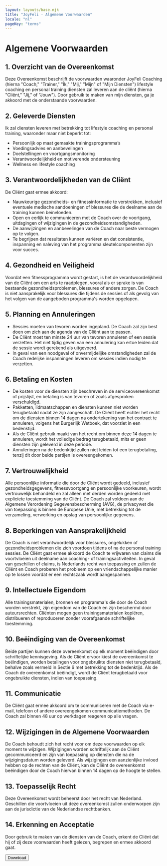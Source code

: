 ```yaml
---
layout: layouts/base.njk
title: "JoyFeli - Algemene Voorwaarden"
locale: "nl"
pageKey: "terms"
---
```


<div class="container mt-custom my-5">
    <h1 class="text-center mb-4">Algemene Voorwaarden</h1>
    <section class="mb-4">
        <h2>1. Overzicht van de Overeenkomst</h2>
        <p>Deze Overeenkomst beschrijft de voorwaarden waaronder JoyFeli Coaching (hierna "Coach," "Trainer," "Ik," "Mij," "Mijn" of "Mijn Diensten") lifestyle coaching en personal training diensten zal leveren aan de cliënt (hierna "Cliënt," "Jij," of "Jouw"). Door gebruik te maken van mijn diensten, ga je akkoord met de onderstaande voorwaarden.</p>
    </section>
    <section class="mb-4">
        <h2>2. Geleverde Diensten</h2>
        <p>Ik zal diensten leveren met betrekking tot lifestyle coaching en personal training, waaronder maar niet beperkt tot:</p>
        <ul>
            <li>Persoonlijk op maat gemaakte trainingsprogramma’s</li>
            <li>Voedingsadvies en aanbevelingen</li>
            <li>Doelstellingen en voortgangsmonitoring</li>
            <li>Verantwoordelijkheid en motiverende ondersteuning</li>
            <li>Wellness en lifestyle coaching</li>
        </ul>
    </section>
    <section class="mb-4">
        <h2>3. Verantwoordelijkheden van de Cliënt</h2>
        <p>De Cliënt gaat ermee akkoord:</p>
        <ul>
            <li>Nauwkeurige gezondheids- en fitnessinformatie te verstrekken, inclusief eventuele medische aandoeningen of blessures die de deelname aan de training kunnen beïnvloeden.</li>
            <li>Open en eerlijk te communiceren met de Coach over de voortgang, uitdagingen of wijzigingen in de gezondheidsomstandigheden.</li>
            <li>De aanwijzingen en aanbevelingen van de Coach naar beste vermogen op te volgen.</li>
            <li>Te begrijpen dat resultaten kunnen variëren en dat consistentie, inspanning en naleving van het programma sleutelcomponenten zijn voor succes.</li>
        </ul>
    </section>
    <section class="mb-4">
        <h2>4. Gezondheid en Veiligheid</h2>
        <p>Voordat een fitnessprogramma wordt gestart, is het de verantwoordelijkheid van de Cliënt om een arts te raadplegen, vooral als er sprake is van bestaande gezondheidsproblemen, blessures of andere zorgen. De Coach is niet aansprakelijk voor blessures die tijdens de sessies of als gevolg van het volgen van de aangeboden programma's worden opgelopen.</p>
    </section>
    <section class="mb-4">
        <h2>5. Planning en Annuleringen</h2>
        <ul>
            <li>Sessies moeten van tevoren worden ingepland. De Coach zal zijn best doen om zich aan de agenda van de Cliënt aan te passen.</li>
            <li>De Cliënt moet ten minste 24 uur van tevoren annuleren of een sessie verzetten. Het niet tijdig geven van een annulering kan ertoe leiden dat de sessie wordt gerekend als uitgevoerd.</li>
            <li>In geval van een noodgeval of onvermijdelijke omstandigheden zal de Coach redelijke inspanningen leveren om sessies indien nodig te verzetten.</li>
        </ul>
    </section>
    <section class="mb-4">
        <h2>6. Betaling en Kosten</h2>
        <ul>
            <li>De kosten voor de diensten zijn beschreven in de serviceovereenkomst of prijslijst, en betaling is van tevoren of zoals afgesproken verschuldigd.</li>
            <li>Pakketten, lidmaatschappen en diensten kunnen niet worden terugbetaald nadat ze zijn aangeschaft. De Cliënt heeft echter het recht om de diensten binnen 14 dagen na ondertekening van het contract te annuleren, volgens het Burgerlijk Wetboek, dat voorziet in een bedenktijd.</li>
            <li>Als de Cliënt gebruik maakt van het recht om binnen deze 14 dagen te annuleren, wordt het volledige bedrag terugbetaald, mits er geen diensten zijn geleverd in deze periode.</li>
            <li>Annuleringen na de bedenktijd zullen niet leiden tot een terugbetaling, tenzij dit door beide partijen is overeengekomen.</li>
        </ul>
    </section>
    <section class="mb-4">
        <h2>7. Vertrouwelijkheid</h2>
        <p>Alle persoonlijke informatie die door de Cliënt wordt gedeeld, inclusief gezondheidsgegevens, fitnessvoortgang en persoonlijke voorkeuren, wordt vertrouwelijk behandeld en zal alleen met derden worden gedeeld met expliciete toestemming van de Cliënt. De Coach zal voldoen aan de Algemene Verordening Gegevensbescherming (AVG), de privacywet die van toepassing is binnen de Europese Unie, met betrekking tot de verzameling, verwerking en opslag van persoonlijke gegevens.</p>
    </section>
    <section class="mb-4">
        <h2>8. Beperkingen van Aansprakelijkheid</h2>
        <p>De Coach is niet verantwoordelijk voor blessures, ongelukken of gezondheidsproblemen die zich voordoen tijdens of na de personal training sessies. De Cliënt gaat ermee akkoord de Coach te vrijwaren van claims die voortvloeien uit deelname aan coaching- of trainingsactiviteiten. In geval van geschillen of claims, is Nederlands recht van toepassing en zullen de Cliënt en Coach proberen het probleem op een vriendschappelijke manier op te lossen voordat er een rechtszaak wordt aangespannen.</p>
    </section>
    <section class="mb-4">
        <h2>9. Intellectuele Eigendom</h2>
        <p>Alle trainingsmaterialen, bronnen en programma's die door de Coach worden verstrekt, zijn eigendom van de Coach en zijn beschermd door auteursrechten. Cliënten mogen geen trainingsmaterialen kopiëren, distribueren of reproduceren zonder voorafgaande schriftelijke toestemming.</p>
    </section>
    <section class="mb-4">
        <h2>10. Beëindiging van de Overeenkomst</h2>
        <p>Beide partijen kunnen deze overeenkomst op elk moment beëindigen door schriftelijke kennisgeving. Als de Cliënt ervoor kiest de overeenkomst te beëindigen, worden betalingen voor ongebruikte diensten niet terugbetaald, behalve zoals vermeld in Sectie 6 met betrekking tot de bedenktijd. Als de Coach de overeenkomst beëindigt, wordt de Cliënt terugbetaald voor ongebruikte diensten, indien van toepassing.</p>
    </section>
    <section class="mb-4">
        <h2>11. Communicatie</h2>
        <p>De Cliënt gaat ermee akkoord om te communiceren met de Coach via e-mail, telefoon of andere overeengekomen communicatiemethoden. De Coach zal binnen 48 uur op werkdagen reageren op alle vragen.</p>
    </section>
    <section class="mb-4">
        <h2>12. Wijzigingen in de Algemene Voorwaarden</h2>
        <p>De Coach behoudt zich het recht voor om deze voorwaarden op elk moment te wijzigen. Wijzigingen worden schriftelijk aan de Cliënt gecommuniceerd en zijn van toepassing op diensten die na de wijzigingsdatum worden geleverd. Als wijzigingen een aanzienlijke invloed hebben op de rechten van de Cliënt, kan de Cliënt de overeenkomst beëindigen door de Coach hiervan binnen 14 dagen op de hoogte te stellen.</p>
    </section>
    <section class="mb-4">
        <h2>13. Toepasselijk Recht</h2>
        <p>Deze Overeenkomst wordt beheerst door het recht van Nederland. Geschillen die voortvloeien uit deze overeenkomst zullen onderworpen zijn aan de jurisdictie van de Nederlandse rechtbanken.</p>
    </section>
    <section class="mb-4">
        <h2>14. Erkenning en Acceptatie</h2>
        <p>Door gebruik te maken van de diensten van de Coach, erkent de Cliënt dat hij of zij deze voorwaarden heeft gelezen, begrepen en ermee akkoord gaat.</p>
    </section>
    <a href="/static/algemene-voorwaarden.pdf">
        <button class="btn custom-btn" aria-label="Download algemene voorwaarden">Download</button>
    </a>
</div>